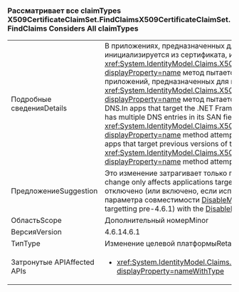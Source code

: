 ### <a name="x509certificateclaimsetfindclaims-considers-all-claimtypes"></a><span data-ttu-id="e07ba-101">Рассматривает все claimTypes X509CertificateClaimSet.FindClaims</span><span class="sxs-lookup"><span data-stu-id="e07ba-101">X509CertificateClaimSet.FindClaims Considers All claimTypes</span></span>

|   |   |
|---|---|
|<span data-ttu-id="e07ba-102">Подробные сведения</span><span class="sxs-lookup"><span data-stu-id="e07ba-102">Details</span></span>|<span data-ttu-id="e07ba-103">В приложениях, предназначенных для .NET Framework 4.6.1, если X509 набор утверждений инициализируется из сертификата, имеющего несколько DNS-записей в поле SAN <xref:System.IdentityModel.Claims.X509CertificateClaimSet.FindClaims(System.String,System.String)?displayProperty=name> метод пытается сопоставить аргумент claimType со всеми записями DNS. Для приложений, предназначенных для предыдущих версий платформы .NET Framework <xref:System.IdentityModel.Claims.X509CertificateClaimSet.FindClaims(System.String,System.String)?displayProperty=name> метод пытается сопоставить аргумент claimType только с последней записью DNS.</span><span class="sxs-lookup"><span data-stu-id="e07ba-103">In apps that target the .NET Framework 4.6.1, if an X509 claim set is initialized from a certificate that has multiple DNS entries in its SAN field, the <xref:System.IdentityModel.Claims.X509CertificateClaimSet.FindClaims(System.String,System.String)?displayProperty=name> method attempts to match the claimType argument with all the DNS entries.For apps that target previous versions of the .NET Framework, the <xref:System.IdentityModel.Claims.X509CertificateClaimSet.FindClaims(System.String,System.String)?displayProperty=name> method attempts to match the claimType argument only with the last DNS entry.</span></span>|
|<span data-ttu-id="e07ba-104">Предложение</span><span class="sxs-lookup"><span data-stu-id="e07ba-104">Suggestion</span></span>|<span data-ttu-id="e07ba-105">Это изменение затрагивает только приложения, предназначенные для .NET Framework 4.6.1.</span><span class="sxs-lookup"><span data-stu-id="e07ba-105">This change only affects applications targeting the .NET Framework 4.6.1.</span></span> <span data-ttu-id="e07ba-106">Это изменение может быть отключено (или включено, если используются версии, предшествующие 4.6.1) с помощью параметра совместимости [DisableMultipleDNSEntries](~/docs/framework/migration-guide/mitigation-x509certificateclaimset-findclaims-method.md#mitigation).</span><span class="sxs-lookup"><span data-stu-id="e07ba-106">This change may be disabled (or enabled if targetting pre-4.6.1) with the [DisableMultipleDNSEntries](~/docs/framework/migration-guide/mitigation-x509certificateclaimset-findclaims-method.md#mitigation) compatibility switch.</span></span>|
|<span data-ttu-id="e07ba-107">Область</span><span class="sxs-lookup"><span data-stu-id="e07ba-107">Scope</span></span>|<span data-ttu-id="e07ba-108">Дополнительный номер</span><span class="sxs-lookup"><span data-stu-id="e07ba-108">Minor</span></span>|
|<span data-ttu-id="e07ba-109">Версия</span><span class="sxs-lookup"><span data-stu-id="e07ba-109">Version</span></span>|<span data-ttu-id="e07ba-110">4.6.1</span><span class="sxs-lookup"><span data-stu-id="e07ba-110">4.6.1</span></span>|
|<span data-ttu-id="e07ba-111">Тип</span><span class="sxs-lookup"><span data-stu-id="e07ba-111">Type</span></span>|<span data-ttu-id="e07ba-112">Изменение целевой платформы</span><span class="sxs-lookup"><span data-stu-id="e07ba-112">Retargeting</span></span>|
|<span data-ttu-id="e07ba-113">Затронутые API</span><span class="sxs-lookup"><span data-stu-id="e07ba-113">Affected APIs</span></span>|<ul><li><xref:System.IdentityModel.Claims.X509CertificateClaimSet.FindClaims(System.String,System.String)?displayProperty=nameWithType></li></ul>|

